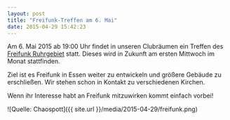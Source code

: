 ```yaml
---
layout: post
title: "Freifunk-Treffen am 6. Mai"
date: 2015-04-29 15:42:23
---
```

Am 6. Mai 2015 ab 19:00 Uhr findet in unseren Clubräumen ein Treffen des [Freifunk Ruhrgebiet](https://freifunk-ruhrgebiet.de/) statt. Dieses wird in Zukunft am ersten Mittwoch im Monat stattfinden.

Ziel ist es Freifunk in Essen weiter zu entwickeln und größere Gebäude zu erschließen. Wir stehen schon in Kontakt zu verschiedenen Kirchen.

Wenn ihr Interesse habt an Freifunk mitzuwirken kommt einfach vorbei!

![Quelle: Chaospott]({{ site.url }}/media/2015-04-29/freifunk.png)
